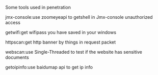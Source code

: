 Some tools used in penetration

jmx-console:use zoomeyeapi to getshell in Jmx-console unauthorized access

getwifi:get wifipass you have saved in your windows

httpscan:get http banner by things in request packet

webscan:use Single-Threaded to test if the website has sensitive documents

getoipinfo:use baidumap api to get ip info

